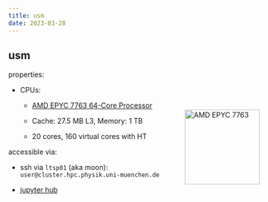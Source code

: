 ```yaml
---
title: usm
date: 2023-03-28
---
```


usm
---

properties:

- CPUs:

  - [AMD EPYC 7763 64-Core Processor](https://www.amd.com/en/products/cpu/amd-epyc-7763)
  <img style="float: right;" alt="AMD EPYC 7763" width="150" src="/github-page-test/docs/assets/images/amd-epyc.jpg">

  - Cache: 27.5 MB L3, Memory: 1 TB

  - 20 cores, 160 virtual cores with HT

accessible via:

  - ssh via ```ltsp01``` (aka moon):
    ```user@cluster.hpc.physik.uni-muenchen.de```

  - [jupyter hub](https://jupyter.physik.uni-muenchen.de)


